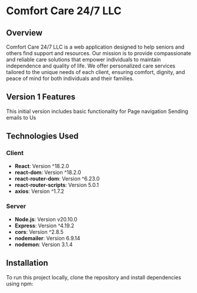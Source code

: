 # Comfort Care 24/7 LLC


## Overview
Comfort Care 24/7 LLC is a web application designed to help seniors 
and others find support and resources. Our mission is to provide compassionate 
and reliable care solutions that empower individuals to maintain independence 
and quality of life. We offer personalized care services tailored to the unique 
needs of each client, ensuring comfort, dignity, and peace of mind for both individuals 
and their families.


## Version 1 Features
This initial version includes basic functionality for 
    Page navigation
    Sending emails to Us


## Technologies Used
### Client
- **React**: Version ^18.2.0
- **react-dom**: Version ^18.2.0
- **react-router-dom**: Version ^6.23.0
- **react-router-scripts**: Version 5.0.1
- **axios**: Version ^1.7.2

### Server
- **Node.js**: Version v20.10.0
- **Express**: Version ^4.19.2
- **cors**: Version ^2.8.5
- **nodemailer**: Version 6.9.14
- **nodemon**: Version 3.1.4

## Installation
To run this project locally, clone the repository and install dependencies using npm:    

